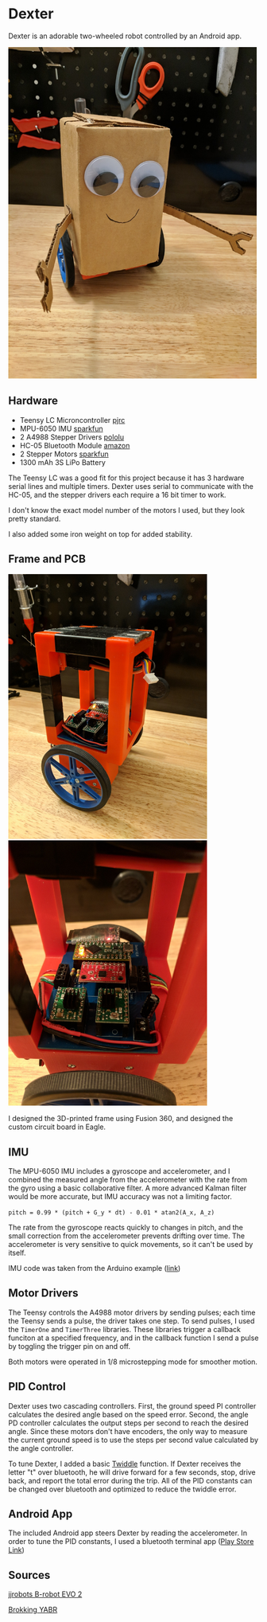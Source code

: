 # Dexter #
Dexter is an adorable two-wheeled robot controlled by an Android app.


<img src="pictures/dexter.jpg" width="500">

## Hardware ##
* Teensy LC Microncontroller [pjrc](https://www.pjrc.com/teensy/teensyLC.html) 
* MPU-6050 IMU [sparkfun](https://www.sparkfun.com/products/11028)
* 2 A4988 Stepper Drivers [pololu](https://www.pololu.com/product/1182)
* HC-05 Bluetooth Module [amazon](https://www.amazon.com/LeaningTech-HC-05-Module-Pass-Through-Communication/dp/B00INWZRNC)
* 2 Stepper Motors [sparkfun](https://www.sparkfun.com/products/9238) 
* 1300 mAh 3S LiPo Battery

The Teensy LC was a good fit for this project because it has 3 hardware serial lines and multiple timers. 
Dexter uses serial to communicate with the HC-05, and the stepper drivers each require a 16 bit timer to work. 

I don't know the exact model number of the motors I used, but they look pretty standard.

I also added some iron weight on top for added stability.

## Frame and PCB ##

<img src="pictures/frame.jpg" width="400"> <img src="pictures/pcb.jpg" width="400">

I designed the 3D-printed frame using Fusion 360, and designed the custom circuit board in Eagle.

## IMU ##
The MPU-6050 IMU includes a gyroscope and accelerometer, and I combined the measured angle from the accelerometer with the rate from the gyro using a basic collaborative filter. A more advanced Kalman filter would be more accurate, but IMU accuracy was not a limiting factor.

`pitch = 0.99 * (pitch + G_y * dt) - 0.01 * atan2(A_x, A_z)`

The rate from the gyroscope reacts quickly to changes in pitch, and the small correction from the accelerometer prevents drifting over time. The accelerometer is very sensitive to quick movements, so it can't be used by itself.

IMU code was taken from the Arduino example ([link](https://playground.arduino.cc/Main/MPU-6050#sketch))

## Motor Drivers ##
The Teensy controls the A4988 motor drivers by sending pulses; each time the Teensy sends a pulse, the driver takes one step. To send pulses, I used the `TimerOne` and `TimerThree` libraries. These libraries trigger a callback funciton at a specified frequency, and in the callback function I send a pulse by toggling the trigger pin on and off.

Both motors were operated in 1/8 microstepping mode for smoother motion.

## PID Control ##
Dexter uses two cascading controllers. First, the ground speed PI controller calculates the desired angle based on the speed error. Second, the angle PD controller calculates the output steps per second to reach the desired angle. Since these motors don't have encoders, the only way to measure the current ground speed is to use the steps per second value calculated by the angle controller.

To tune Dexter, I added a basic [Twiddle](https://www.youtube.com/watch?v=2uQ2BSzDvXs) function. If Dexter receives the letter "t" over bluetooth, he will drive forward for a few seconds, stop, drive back, and report the total error during the trip. All of the PID constants can be changed over bluetooth and optimized to reduce the twiddle error.

## Android App ##
The included Android app steers Dexter by reading the accelerometer. In order to tune the PID constants, I used a bluetooth terminal app ([Play Store Link](https://play.google.com/store/apps/details?id=com.giumig.apps.bluetoothserialmonitor&hl=en_US))

## Sources ##
[jjrobots B-robot EVO 2](https://github.com/jjrobots/B-ROBOT_EVO2/tree/master/Arduino/BROBOT_EVO2)

[Brokking YABR](http://www.brokking.net/yabr_main.html)
